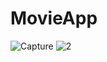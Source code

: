 # MovieApp
![Capture](https://user-images.githubusercontent.com/82737817/117246061-34adac80-ae3c-11eb-85b5-766120136719.PNG)
![2](https://user-images.githubusercontent.com/82737817/117246081-3f684180-ae3c-11eb-86a7-87d138d0e8c8.PNG)

